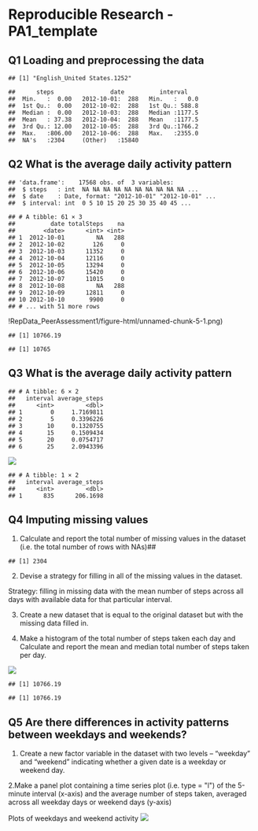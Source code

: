 # Reproducible Research - PA1_template




## Q1 Loading and preprocessing the data


```
## [1] "English_United States.1252"
```

```
##      steps                date          interval     
##  Min.   :  0.00   2012-10-01:  288   Min.   :   0.0  
##  1st Qu.:  0.00   2012-10-02:  288   1st Qu.: 588.8  
##  Median :  0.00   2012-10-03:  288   Median :1177.5  
##  Mean   : 37.38   2012-10-04:  288   Mean   :1177.5  
##  3rd Qu.: 12.00   2012-10-05:  288   3rd Qu.:1766.2  
##  Max.   :806.00   2012-10-06:  288   Max.   :2355.0  
##  NA's   :2304     (Other)   :15840
```
## Q2 What is the average daily activity pattern



```
## 'data.frame':	17568 obs. of  3 variables:
##  $ steps   : int  NA NA NA NA NA NA NA NA NA NA ...
##  $ date    : Date, format: "2012-10-01" "2012-10-01" ...
##  $ interval: int  0 5 10 15 20 25 30 35 40 45 ...
```



```
## # A tibble: 61 × 3
##          date totalSteps    na
##        <date>      <int> <int>
## 1  2012-10-01         NA   288
## 2  2012-10-02        126     0
## 3  2012-10-03      11352     0
## 4  2012-10-04      12116     0
## 5  2012-10-05      13294     0
## 6  2012-10-06      15420     0
## 7  2012-10-07      11015     0
## 8  2012-10-08         NA   288
## 9  2012-10-09      12811     0
## 10 2012-10-10       9900     0
## # ... with 51 more rows
```

!RepData_PeerAssessment1/figure-html/unnamed-chunk-5-1.png)<!-- -->



```
## [1] 10766.19
```

```
## [1] 10765
```
## Q3 What is the average daily activity pattern



```
## # A tibble: 6 × 2
##   interval average_steps
##      <int>         <dbl>
## 1        0     1.7169811
## 2        5     0.3396226
## 3       10     0.1320755
## 4       15     0.1509434
## 5       20     0.0754717
## 6       25     2.0943396
```

![](PA1_template_files/figure-html/unnamed-chunk-9-1.png)<!-- -->


```
## # A tibble: 1 × 2
##   interval average_steps
##      <int>         <dbl>
## 1      835      206.1698
```
## Q4 Imputing missing values

1. Calculate and report the total number of missing values in the dataset (i.e. the total number of rows with NAs)##


```
## [1] 2304
```
2. Devise a strategy for filling in all of the missing values in the dataset.

Strategy: filling in missing data with the mean number of steps across all days with available data for that particular interval.

3. Create a new dataset that is equal to the original dataset but with the missing data filled in.



4. Make a histogram of the total number of steps taken each day and Calculate and report the mean and median total number of steps taken per day.

![](PA1_template_files/figure-html/unnamed-chunk-13-1.png)<!-- -->

```
## [1] 10766.19
```

```
## [1] 10766.19
```


## Q5 Are there differences in activity patterns between weekdays and weekends?


1. Create a new factor variable in the dataset with two levels – “weekday” and “weekend” indicating whether a given date is a weekday or weekend day.



2.Make a panel plot containing a time series plot (i.e. type = "l") of the 5-minute interval (x-axis) and the average number of steps taken, averaged across all weekday days or weekend days (y-axis)


Plots of weekdays and weekend activity
![](PA1_template_files/figure-html/unnamed-chunk-17-1.png)<!-- -->





